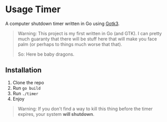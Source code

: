 # Usage Timer

A computer shutdown timer written in Go using [Gotk3](github.com/gotk3/gotk3).

> Warning: This project is my first written in Go (and GTK). I can pretty much guaranty that there will be stuff here that will make you face palm (or perhaps to things much worse that that). 
>
> So: Here be baby dragons.

## Installation

1. Clone the repo
2. Run `go build`
3. Run `./timer`
4. Enjoy

> Warning: If you don't find a way to kill this thing before the timer expires, your system **will shutdown**.
